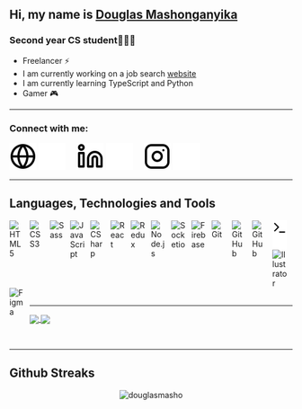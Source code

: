 ## Hi, my name is [Douglas Mashonganyika](https://douglasmasho.ml)

### Second year CS student👨🏿‍💻
- Freelancer ⚡
- I am currently working on a job search [website](https://lubintalentsolutions.com/)
- I am currently learning TypeScript and Python
- Gamer 🎮

---

### Connect with me:
[![website](./img/globe-light.svg)](https://douglasmasho.ml#gh-light-mode-only)
[![website](./img/globe-dark.svg)](https://douglasmasho.ml#gh-dark-mode-only)
&nbsp;
&nbsp;
[![website](./img/linkedin-light.svg)](https://www.linkedin.com/in/douglasmasho/#gh-light-mode-only)
[![website](./img/linkedin-dark.svg)](https://www.linkedin.com/in/douglasmasho/#gh-dark-mode-only)
&nbsp;
&nbsp;
[![website](./img/instagram-light.svg)](https://www.instagram.com/bytearc_/#gh-light-mode-only)
[![website](./img/instagram-dark.svg)](https://www.instagram.com/bytearc_/#gh-dark-mode-only)

---
## Languages, Technologies and Tools
<img align="left" alt="HTML5" width="26px" src="https://cdn.jsdelivr.net/gh/devicons/devicon/icons/html5/html5-original.svg" style="padding-right:10px;" />
<img align="left" alt="CSS3" width="26px" src="https://cdn.jsdelivr.net/gh/devicons/devicon/icons/css3/css3-original.svg" style="padding-right:10px;" />
<img align="left" alt="Sass" width="26px" src="https://cdn.jsdelivr.net/gh/devicons/devicon/icons/sass/sass-original.svg" style="padding-right:10px;" />
<img align="left" alt="JavaScript" width="26px" src="https://cdn.jsdelivr.net/gh/devicons/devicon/icons/javascript/javascript-original.svg" style="padding-right:10px;" />
<img align="left" alt="CSharp" width="26px" src="https://cdn.jsdelivr.net/gh/devicons/devicon/icons/csharp/csharp-original.svg" style="padding-right:10px;" />
<img align="left" alt="React" width="26px" src="https://cdn.jsdelivr.net/gh/devicons/devicon/icons/react/react-original.svg" style="padding-right:10px;" />
<img align="left" alt="Redux" width="26px" src="https://cdn.jsdelivr.net/gh/devicons/devicon/icons/redux/redux-original.svg" style="padding-right:10px;" />
<img align="left" alt="Node.js" width="26px" src="https://cdn.jsdelivr.net/gh/devicons/devicon/icons/nodejs/nodejs-original.svg" style="padding-right:10px;" />
<img align="left" alt="Socketio" width="26px" src="https://cdn.jsdelivr.net/gh/devicons/devicon/icons/socketio/socketio-original.svg" style="padding-right:10px;" />
<img align="left" alt="Firebase" width="26px" src="https://cdn.jsdelivr.net/gh/devicons/devicon/icons/firebase/firebase-plain.svg" style="padding-right:10px;" />
<img align="left" alt="Git" width="26px" src="https://cdn.jsdelivr.net/gh/devicons/devicon/icons/git/git-original.svg" style="padding-right:10px;" />




[<img align="left" alt="GitHub" width="26px" src="https://user-images.githubusercontent.com/3369400/139447912-e0f43f33-6d9f-45f8-be46-2df5bbc91289.png" style="padding-right:10px;" />](#gh-dark-mode-only)

[<img align="left" alt="GitHub" width="26px" src="https://user-images.githubusercontent.com/3369400/139448065-39a229ba-4b06-434b-bc67-616e2ed80c8f.png" style="padding-right:10px;" />](#gh-light-mode-only)

[<img align="left" alt="Terminal" width="26px" src="./img/terminal-light.svg" />](#gh-light-mode-only)
[<img align="left" alt="Terminal" width="26px" src="./img/terminal-dark.svg" />](#gh-dark-mode-only)


<img align="left" alt="Illustrator" width="26px" src="https://cdn.jsdelivr.net/gh/devicons/devicon/icons/illustrator/illustrator-plain.svg" style="padding-right:10px;" />

<img align="left" alt="Figma" width="26px" src="https://cdn.jsdelivr.net/gh/devicons/devicon/icons/figma/figma-original.svg" style="padding-right:10px;" />

&nbsp;
&nbsp;
&nbsp;
&nbsp;
&nbsp;

---
<a href="https://github-readme-stats.vercel.app/api?username=douglasmasho&count_private=true&show_icons=true&theme=chartreuse-dark">
  <img align="center" src="https://github-readme-stats.vercel.app/api?username=douglasmasho&bg_color=70,0000ff,00ffff&title_color=fff&text_color=fff" />
</a>
<a href="https://github.com/douglasmasho">
  <img align="center" src="https://github-readme-stats.vercel.app/api/top-langs/?username=douglasmasho&bg_color=120,0000ff,00ffff&title_color=fff&text_color=fff" />
</a>

&nbsp;
&nbsp;
&nbsp;
&nbsp;
&nbsp;
 
---

## Github Streaks

<p align="center"><img src="https://github-readme-streak-stats.herokuapp.com/?user=douglasmasho&theme=black-ice&hide_border=true&stroke=0000&background=0D1117&ring=00ffff&fire=00ffff&currStreakLabel=00ffff&bg_color=30,e96443,904e95&title_color=00ffff&text_color=00ffff" alt="douglasmasho" /></p>
